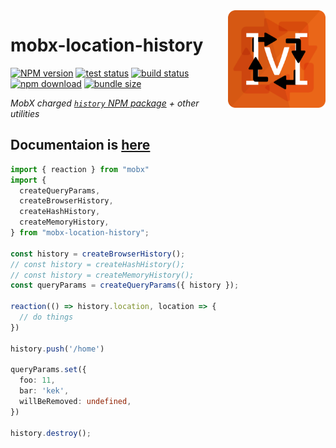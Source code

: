 <img src="assets/logo.png" align="right" height="156" alt="logo" />

# mobx-location-history  

[![NPM version][npm-image]][npm-url] [![test status][github-test-actions-image]][github-actions-url] [![build status][github-build-actions-image]][github-actions-url] [![npm download][download-image]][download-url] [![bundle size][bundlephobia-image]][bundlephobia-url]


[npm-image]: http://img.shields.io/npm/v/mobx-location-history.svg
[npm-url]: http://npmjs.org/package/mobx-location-history
[github-test-actions-image]: https://github.com/js2me/mobx-location-history/workflows/Test/badge.svg
[github-build-actions-image]: https://github.com/js2me/mobx-location-history/workflows/Build/badge.svg
[github-actions-url]: https://github.com/js2me/mobx-location-history/actions
[download-image]: https://img.shields.io/npm/dm/mobx-location-history.svg
[download-url]: https://npmjs.org/package/mobx-location-history
[bundlephobia-url]: https://bundlephobia.com/result?p=mobx-location-history
[bundlephobia-image]: https://badgen.net/bundlephobia/minzip/mobx-location-history

_MobX charged [`history` NPM package](https://www.npmjs.com/package/history) + other utilities_   

## Documentaion is [here](https://js2me.github.io/mobx-location-history/)  

```ts
import { reaction } from "mobx"
import {
  createQueryParams,
  createBrowserHistory,
  createHashHistory,
  createMemoryHistory,
} from "mobx-location-history";

const history = createBrowserHistory();
// const history = createHashHistory();
// const history = createMemoryHistory();
const queryParams = createQueryParams({ history });

reaction(() => history.location, location => {
  // do things
})

history.push('/home')

queryParams.set({
  foo: 11,
  bar: 'kek',
  willBeRemoved: undefined,
})

history.destroy();
```
